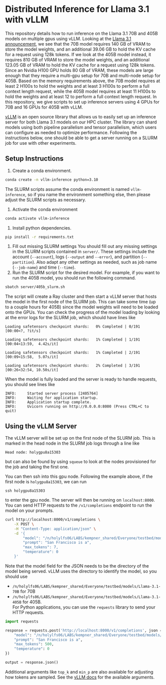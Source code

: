 # Distributed Inference for Llama 3.1 with vLLM 

This repository details how to run inference on the Llama 3.1 70B and 405B models on multiple gpus using vLLM.
Looking at the [Llama 3.1 announcement](https://huggingface.co/blog/llama31), we see that the 70B model requires 140 GB of VRAM to store the model weights, and an additional 39.06 GB to hold the KV cache for a request using 128k tokens.
If we look at the 405B model instead, it requires 810 GB of VRAM to store the model weights, and an additional 123.05 GB of VRAM to hold the KV cache for a request using 128k tokens.
Since an Nvidia H100 GPU holds 80 GB of VRAM, these models are large enough that they require a multi-gpu setup for 70B and multi-node setup for 405B.
Based on the memory requirements above, the 70B model requires at least 2 H100s to hold the weights and at least 3 H100s to perform a full context length request, while the 405B model requires at least 11 H100s to hold the weights and at least 12 to perform a full context length request.
In this repository, we give scripts to set up inference servers using 4 GPUs for 70B and 16 GPUs for 405B with vLLM.

[vLLM](https://docs.vllm.ai/en/latest/index.html) is an open source library that allows us to easily set up an inference server for both Llama 3.1 models on our HPC cluster. The library can shard models using both pipeline parallelism and tensor parallelism, which users can configure as needed to optimize performance.
Following the instructions below, one should be able to get a server running on a SLURM job for use with other experiments.

## Setup Instructions

1. Create a conda environment.
  ```bash
  conda create -n vllm-inference python=3.10
  ```
  The SLURM scripts assume the conda environment is named `vllm-inference`, so if you name the environment something else, then please adjust the SLURM scripts as necessary.
1. Activate the conda environment
  ```bash
  conda activate vllm-inference
  ```
1. Install python dependencies.
  ```bash
  pip install -r requirements.txt
  ```
1. Fill out missing SLURM settings
  You should fill out any missing settings in the SLURM scripts contained in `server/`. These settings include the account (`--account`), logs (`--output` and `--error`), and partition (`--partition`). Also adapt any other settings as needed, such as job name (`--job-name`) and time (`--time`).
1. Run the SLURM script for the desired model. For example, if you want to run the 405B model, you should run the following command.
  ```bash
  sbatch server/405b_slurm.sh
  ```
  The script will create a Ray cluster and then start a vLLM server that hosts the model in the first node of the SLURM job.
  This can take some time (up to a couple hours for 405B) since the model weights will need to be loaded onto the GPUs.
  You can check the progress of the model loading by looking at the error logs for the SLURM job, which should have lines like
  ```
  Loading safetensors checkpoint shards:   0% Completed | 0/191 [00:00<?, ?it/s]
  
  Loading safetensors checkpoint shards:   1% Completed | 1/191 [00:04<13:59,  4.42s/it]
  
  Loading safetensors checkpoint shards:   1% Completed | 2/191 [00:09<15:58,  5.07s/it]
  
  Loading safetensors checkpoint shards:   2% Completed | 3/191 [00:26<32:54, 10.50s/it]
  ```
  When the model is fully loaded and the server is ready to handle requests, you should see lines like
  ```
  INFO:     Started server process [2405764]
  INFO:     Waiting for application startup.
  INFO:     Application startup complete.
  INFO:     Uvicorn running on http://0.0.0.0:8000 (Press CTRL+C to quit)
  ```

## Using the vLLM Server

The vLLM server will be set up on the first node of the SLURM job.
This is marked in the head node in the SLURM job logs through a line like
```
Head node: holygpu8a15303
```
but can also be found by using `squeue` to look at the nodes provisioned for the job and taking the first one.

You can then ssh into this gpu node. Following the example above, if the first node is `holygpu8a15303`, we can run
```
ssh holygpu8a15303
```
to enter the gpu node.
The server will then be running on `localhost:8000`. You can send HTTP requests to the `/v1/completions` endpoint to run the model on your prompts.
```bash
curl http://localhost:8000/v1/completions \
    -X POST \
    -H "Content-Type: application/json" \
    -d '{
        "model": "/n/holylfs06/LABS/kempner_shared/Everyone/testbed/models/Llama-3.1-405B",
        "prompt": "San Francisco is a",
        "max_tokens": 7,
        "temperature": 0
    }'
```
Note that the model field for the JSON needs to be the directory of the model being served. vLLM uses the directory to identify the model, so you should use 
- `/n/holylfs06/LABS/kempner_shared/Everyone/testbed/models/Llama-3.1-70B` for 70B
- `/n/holylfs06/LABS/kempner_shared/Everyone/testbed/models/Llama-3.1-405B` for 405B.  
For Python applications, you can use the `requests` library to send your HTTP requests.
```python
import requests

response = requests.post('http://localhost:8000/v1/completions', json = {
    "model": "/n/holylfs06/LABS/kempner_shared/Everyone/testbed/models/Llama-3.1-405B",
    "prompt": "San Francisco is a",
    "max_tokens": 500,
    "temperature": 0
})

output = response.json()
```
Additional arguments like `top_k` and `min_p` are also available for adjusting how tokens are sampled. See the [vLLM docs](https://docs.vllm.ai/en/latest/dev/sampling_params.html) for the available arguments.
